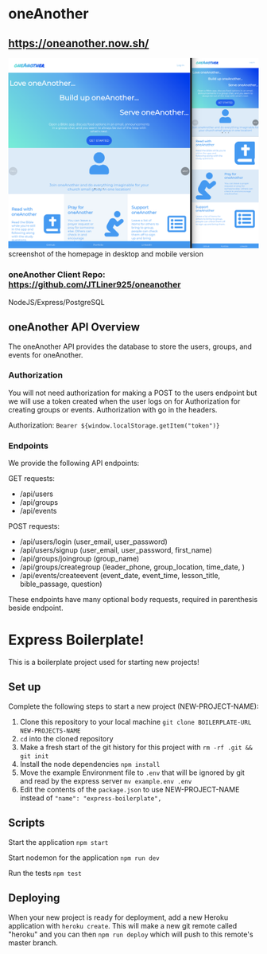 # oneAnother

## https://oneanother.now.sh/

![](/homepage.png)
screenshot of the homepage in desktop and mobile version

### oneAnother Client Repo: https://github.com/JTLiner925/oneanother

NodeJS/Express/PostgreSQL

## oneAnother API Overview

The oneAnother API provides the database to store the users, groups, and events for oneAnother. 

### Authorization

You will not need authorization for making a POST to the users endpoint but we will use a token created when the user logs on for Authorization for creating groups or events.
Authorization with go in the headers.

Authorization: `Bearer ${window.localStorage.getItem("token")}`

### Endpoints

We provide the following API endpoints:

GET requests:
- /api/users
- /api/groups
- /api/events

POST requests:
- /api/users/login  (user_email, user_password)
- /api/users/signup  (user_email, user_password, first_name)
- /api/groups/joingroup  (group_name)
- /api/groups/creategroup  (leader_phone, group_location, time_date, )
- /api/events/createevent  (event_date, event_time, lesson_title, bible_passage, question)

These endpoints have many optional body requests, required in parenthesis beside endpoint.

# Express Boilerplate!

This is a boilerplate project used for starting new projects!

## Set up

Complete the following steps to start a new project (NEW-PROJECT-NAME):

1. Clone this repository to your local machine `git clone BOILERPLATE-URL NEW-PROJECTS-NAME`
2. `cd` into the cloned repository
3. Make a fresh start of the git history for this project with `rm -rf .git && git init`
4. Install the node dependencies `npm install`
5. Move the example Environment file to `.env` that will be ignored by git and read by the express server `mv example.env .env`
6. Edit the contents of the `package.json` to use NEW-PROJECT-NAME instead of `"name": "express-boilerplate",`

## Scripts

Start the application `npm start`

Start nodemon for the application `npm run dev`

Run the tests `npm test`

## Deploying

When your new project is ready for deployment, add a new Heroku application with `heroku create`. This will make a new git remote called "heroku" and you can then `npm run deploy` which will push to this remote's master branch.